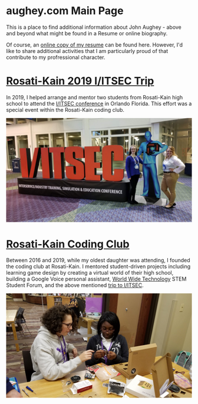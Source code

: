 # aughey.com Main Page

This is a place to find additional information about John Aughey - above and beyond what might be found in a Resume or online biography.

Of course, an [online copy of my resume](resume.md) can be found here.  However, I'd like to share additional activities that I am
particularly proud of that contribute to my profressional character.

# [Rosati-Kain 2019 I/ITSEC Trip](IITSEC_rk/README.md)

In 2019, I helped arrange and mentor two students from Rosati-Kain high school to attend the [I/ITSEC conference](https://www.iitsec.org/) in
Orlando Florida.  This effort was a special event within the Rosati-Kain coding club.

![alt text](IITSEC_rk/20181126_185104.jpg)

# [Rosati-Kain Coding Club](rk_coding/README.md)

Between 2016 and 2019, while my oldest daughter was attending, I founded the coding club at Rosati-Kain.  I mentored student-driven
projects including learning game design by creating a virtual world of their high school, building a Google Voice personal assistant, [World Wide Technology](https://www.wwt.com/) STEM Student Forum,
and the above mentioned [trip to I/ITSEC](IITSEC_rk/README.md).

![alt text](rk_coding/20171101_125429.jpg)